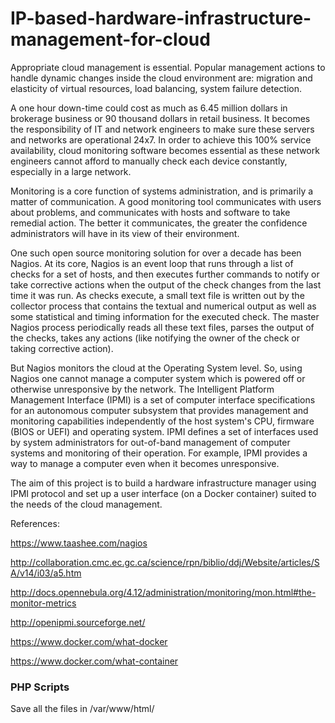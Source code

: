 # IP-based-hardware-infrastructure-management-for-cloud

Appropriate cloud management is essential. Popular management actions to handle dynamic changes inside the cloud environment are: migration and elasticity of virtual resources, load balancing, system failure detection. 
 
A one hour down-time could cost as much as 6.45 million dollars in brokerage business or 90 thousand dollars in retail business. It becomes the responsibility of IT and network engineers to make sure these servers and networks are operational 24x7. In order to achieve this 100% service availability, cloud monitoring software becomes essential as these network engineers cannot afford to manually check each device constantly, especially in a large network.
 
Monitoring is a core function of systems administration, and is primarily a matter of communication. A good monitoring tool communicates with users about problems, and communicates with hosts and software to take remedial action. The better it communicates, the greater the confidence administrators will have in its view of their environment.
 
One such open source monitoring solution for over a decade has been Nagios. At its core, Nagios is an event loop that runs through a list of checks for a set of hosts, and then executes further commands to notify or take corrective actions when the output of the check
changes from the last time it was run.  As checks execute, a small text file is written out by the collector process that contains the textual and numerical output as well as some statistical and timing information for the executed check. The master Nagios process periodically reads all these text files, parses the output of the checks, takes any actions (like notifying the owner of
the check or taking corrective action).
 
But Nagios monitors the cloud at the Operating System level. So, using Nagios one cannot manage a computer system which is powered off or otherwise unresponsive by the network.
The Intelligent Platform Management Interface (IPMI) is a set of computer interface specifications for an autonomous computer subsystem that provides management and monitoring capabilities independently of the host system's CPU, firmware (BIOS or UEFI) and operating system. IPMI defines a set of interfaces used by system administrators for out-of-band management of computer systems and monitoring of their operation. For example, IPMI provides a way to manage a computer even when it becomes unresponsive.
 
The aim of this project is to build a hardware infrastructure manager using IPMI protocol and set up a user interface (on a Docker container) suited to the needs of the cloud management. 
 
References:
 
https://www.taashee.com/nagios

http://collaboration.cmc.ec.gc.ca/science/rpn/biblio/ddj/Website/articles/SA/v14/i03/a5.htm

http://docs.opennebula.org/4.12/administration/monitoring/mon.html#the-monitor-metrics

http://openipmi.sourceforge.net/

https://www.docker.com/what-docker

https://www.docker.com/what-container

### PHP Scripts
Save all the files in /var/www/html/
